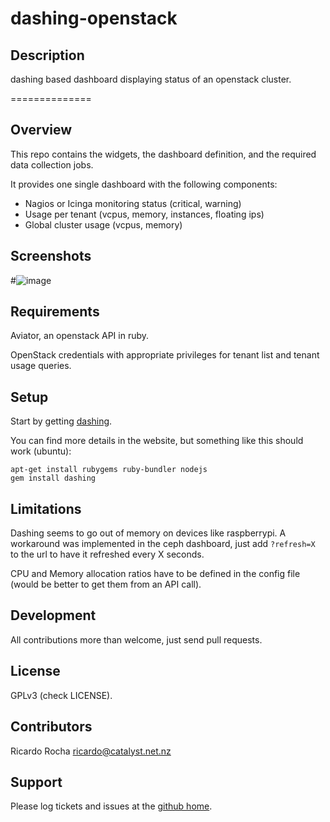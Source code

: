 dashing-openstack
============

## Description

dashing based dashboard displaying status of an openstack cluster.

==============

Overview
--------

This repo contains the widgets, the dashboard definition, and the required data collection jobs.

It provides one single dashboard with the following components:

* Nagios or Icinga monitoring status (critical, warning)
* Usage per tenant (vcpus, memory, instances, floating ips)
* Global cluster usage (vcpus, memory)

Screenshots
-----------

#![image](https://raw.githubusercontent.com/rochaporto/dashing-openstack/master/public/openstack-dashing.png)

Requirements
------------

Aviator, an openstack API in ruby.

OpenStack credentials with appropriate privileges for tenant list and tenant usage queries.

Setup
-----

Start by getting [dashing](http://shopify.github.io/dashing/).

You can find more details in the website, but something like this should work (ubuntu):

    apt-get install rubygems ruby-bundler nodejs
    gem install dashing

Limitations
-----------

Dashing seems to go out of memory on devices like raspberrypi. A workaround
was implemented in the ceph dashboard, just add `?refresh=X` to the url to
have it refreshed every X seconds.

CPU and Memory allocation ratios have to be defined in the config file (would be better to get them from an API call).

Development
-----------

All contributions more than welcome, just send pull requests.

License
-------

GPLv3 (check LICENSE).

Contributors
------------

Ricardo Rocha <ricardo@catalyst.net.nz>

Support
-------

Please log tickets and issues at the [github home](https://github.com/rochaporto/dashing-openstack/issues).
